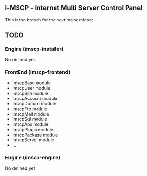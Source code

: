 ## i-MSCP - internet Multi Server Control Panel

This is the branch for the next major release.

## TODO

### Engine (imscp-installer)

 No defined yet

### FrontEnd (imscp-frontend)

 - ImscpBase module
 - ImscpUser module
  - ImscpSsh module
 - ImscpAccount module
 - ImscpDomain module
 - ImscpFtp module
 - ImscpMail module
 - ImscpSql module
 - ImscpAps module
 - ImscpPlugin module
 - ImscpPackage module
 - ImscpServer module
 - ...

### Engine (imscp-engine)

 No defined yet
